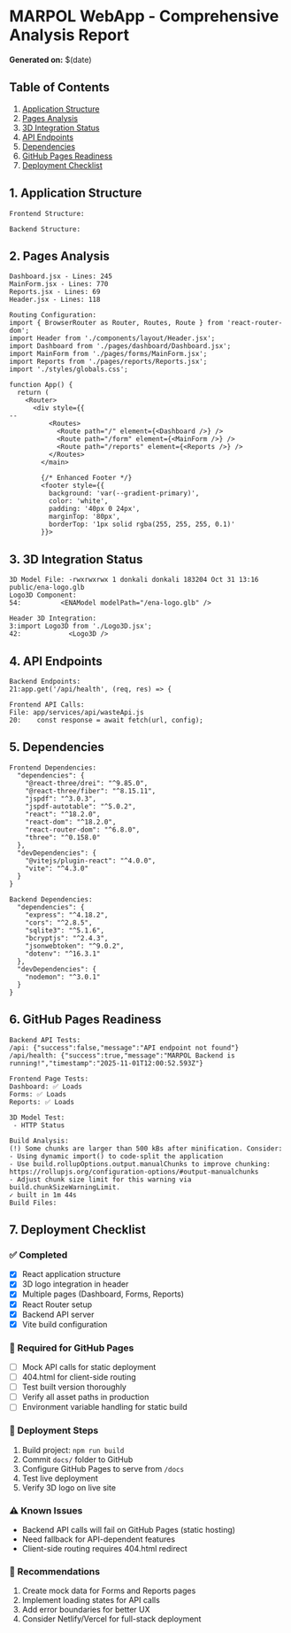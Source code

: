 # MARPOL WebApp - Comprehensive Analysis Report
**Generated on:** $(date)

## Table of Contents
1. [Application Structure](#application-structure)
2. [Pages Analysis](#pages-analysis)
3. [3D Integration Status](#3d-integration-status)
4. [API Endpoints](#api-endpoints)
5. [Dependencies](#dependencies)
6. [GitHub Pages Readiness](#github-pages-readiness)
7. [Deployment Checklist](#deployment-checklist)

## 1. Application Structure
```
Frontend Structure:

Backend Structure:
```
## 2. Pages Analysis
```
Dashboard.jsx - Lines: 245
MainForm.jsx - Lines: 770
Reports.jsx - Lines: 69
Header.jsx - Lines: 118

Routing Configuration:
import { BrowserRouter as Router, Routes, Route } from 'react-router-dom';
import Header from './components/layout/Header.jsx';
import Dashboard from './pages/dashboard/Dashboard.jsx';
import MainForm from './pages/forms/MainForm.jsx';
import Reports from './pages/reports/Reports.jsx';
import './styles/globals.css';

function App() {
  return (
    <Router>
      <div style={{ 
--
          <Routes>
            <Route path="/" element={<Dashboard />} />
            <Route path="/form" element={<MainForm />} />
            <Route path="/reports" element={<Reports />} />
          </Routes>
        </main>
        
        {/* Enhanced Footer */}
        <footer style={{
          background: 'var(--gradient-primary)',
          color: 'white',
          padding: '40px 0 24px',
          marginTop: '80px',
          borderTop: '1px solid rgba(255, 255, 255, 0.1)'
        }}>
```
## 3. 3D Integration Status
```
3D Model File: -rwxrwxrwx 1 donkali donkali 183204 Oct 31 13:16 public/ena-logo.glb
Logo3D Component:
54:          <ENAModel modelPath="/ena-logo.glb" />

Header 3D Integration:
3:import Logo3D from './Logo3D.jsx';
42:            <Logo3D />
```
## 4. API Endpoints
```
Backend Endpoints:
21:app.get('/api/health', (req, res) => {

Frontend API Calls:
File: app/services/api/wasteApi.js
20:    const response = await fetch(url, config);
```
## 5. Dependencies
```
Frontend Dependencies:
  "dependencies": {
    "@react-three/drei": "^9.85.0",
    "@react-three/fiber": "^8.15.11",
    "jspdf": "^3.0.3",
    "jspdf-autotable": "^5.0.2",
    "react": "^18.2.0",
    "react-dom": "^18.2.0",
    "react-router-dom": "^6.8.0",
    "three": "^0.158.0"
  },
  "devDependencies": {
    "@vitejs/plugin-react": "^4.0.0",
    "vite": "^4.3.0"
  }
}

Backend Dependencies:
  "dependencies": {
    "express": "^4.18.2",
    "cors": "^2.8.5",
    "sqlite3": "^5.1.6",
    "bcryptjs": "^2.4.3",
    "jsonwebtoken": "^9.0.2",
    "dotenv": "^16.3.1"
  },
  "devDependencies": {
    "nodemon": "^3.0.1"
  }
}
```
## 6. GitHub Pages Readiness
```
Backend API Tests:
/api: {"success":false,"message":"API endpoint not found"}
/api/health: {"success":true,"message":"MARPOL Backend is running!","timestamp":"2025-11-01T12:00:52.593Z"}

Frontend Page Tests:
Dashboard: ✅ Loads
Forms: ✅ Loads
Reports: ✅ Loads

3D Model Test:
 - HTTP Status

Build Analysis:
(!) Some chunks are larger than 500 kBs after minification. Consider:
- Using dynamic import() to code-split the application
- Use build.rollupOptions.output.manualChunks to improve chunking: https://rollupjs.org/configuration-options/#output-manualchunks
- Adjust chunk size limit for this warning via build.chunkSizeWarningLimit.
✓ built in 1m 44s
Build Files:
```
## 7. Deployment Checklist

### ✅ Completed
- [x] React application structure
- [x] 3D logo integration in header
- [x] Multiple pages (Dashboard, Forms, Reports)
- [x] React Router setup
- [x] Backend API server
- [x] Vite build configuration

### 🔄 Required for GitHub Pages
- [ ] Mock API calls for static deployment
- [ ] 404.html for client-side routing
- [ ] Test built version thoroughly
- [ ] Verify all asset paths in production
- [ ] Environment variable handling for static build

### 🚀 Deployment Steps
1. Build project: `npm run build`
2. Commit `docs/` folder to GitHub
3. Configure GitHub Pages to serve from `/docs`
4. Test live deployment
5. Verify 3D logo on live site

### ⚠️ Known Issues
- Backend API calls will fail on GitHub Pages (static hosting)
- Need fallback for API-dependent features
- Client-side routing requires 404.html redirect

### 🎯 Recommendations
1. Create mock data for Forms and Reports pages
2. Implement loading states for API calls
3. Add error boundaries for better UX
4. Consider Netlify/Vercel for full-stack deployment
